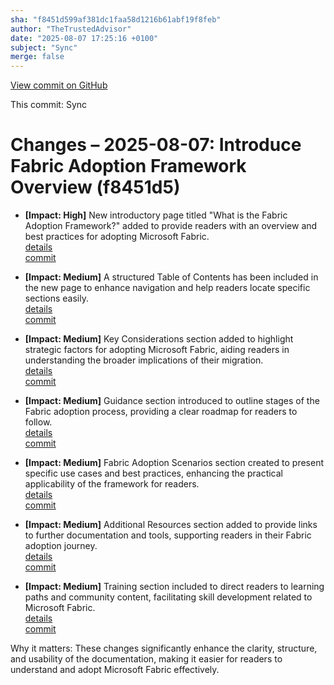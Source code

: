 ```yaml
---
sha: "f8451d599af381dc1faa58d1216b61abf19f8feb"
author: "TheTrustedAdvisor"
date: "2025-08-07 17:25:16 +0100"
subject: "Sync"
merge: false
---
```


[View commit on GitHub](https://github.com/TheTrustedAdvisor/FabricAdoptionFramework/commit/f8451d599af381dc1faa58d1216b61abf19f8feb)

This commit: Sync

# Changes – 2025-08-07: Introduce Fabric Adoption Framework Overview (f8451d5)

- **[Impact: High]** New introductory page titled "What is the Fabric Adoption Framework?" added to provide readers with an overview and best practices for adopting Microsoft Fabric.  
   [details](/docs/about/changes/2025-08-07-what-is-the-fabric-adoption-framework)  
   [commit](https://github.com/TheTrustedAdvisor/FabricAdoptionFramework/commit/f8451d599af381dc1faa58d1216b61abf19f8feb)  

- **[Impact: Medium]** A structured Table of Contents has been included in the new page to enhance navigation and help readers locate specific sections easily.  
   [details](/docs/about/changes/2025-08-07-what-is-the-fabric-adoption-framework)  
   [commit](https://github.com/TheTrustedAdvisor/FabricAdoptionFramework/commit/f8451d599af381dc1faa58d1216b61abf19f8feb)  

- **[Impact: Medium]** Key Considerations section added to highlight strategic factors for adopting Microsoft Fabric, aiding readers in understanding the broader implications of their migration.  
   [details](/docs/about/changes/2025-08-07-what-is-the-fabric-adoption-framework)  
   [commit](https://github.com/TheTrustedAdvisor/FabricAdoptionFramework/commit/f8451d599af381dc1faa58d1216b61abf19f8feb)  

- **[Impact: Medium]** Guidance section introduced to outline stages of the Fabric adoption process, providing a clear roadmap for readers to follow.  
   [details](/docs/about/changes/2025-08-07-what-is-the-fabric-adoption-framework)  
   [commit](https://github.com/TheTrustedAdvisor/FabricAdoptionFramework/commit/f8451d599af381dc1faa58d1216b61abf19f8feb)  

- **[Impact: Medium]** Fabric Adoption Scenarios section created to present specific use cases and best practices, enhancing the practical applicability of the framework for readers.  
   [details](/docs/about/changes/2025-08-07-what-is-the-fabric-adoption-framework)  
   [commit](https://github.com/TheTrustedAdvisor/FabricAdoptionFramework/commit/f8451d599af381dc1faa58d1216b61abf19f8feb)  

- **[Impact: Medium]** Additional Resources section added to provide links to further documentation and tools, supporting readers in their Fabric adoption journey.  
   [details](/docs/about/changes/2025-08-07-what-is-the-fabric-adoption-framework)  
   [commit](https://github.com/TheTrustedAdvisor/FabricAdoptionFramework/commit/f8451d599af381dc1faa58d1216b61abf19f8feb)  

- **[Impact: Medium]** Training section included to direct readers to learning paths and community content, facilitating skill development related to Microsoft Fabric.  
   [details](/docs/about/changes/2025-08-07-what-is-the-fabric-adoption-framework)  
   [commit](https://github.com/TheTrustedAdvisor/FabricAdoptionFramework/commit/f8451d599af381dc1faa58d1216b61abf19f8feb)  

Why it matters: These changes significantly enhance the clarity, structure, and usability of the documentation, making it easier for readers to understand and adopt Microsoft Fabric effectively.
